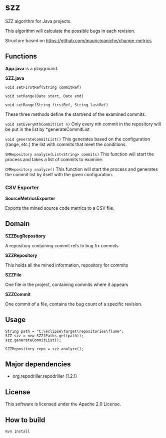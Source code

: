 # szz

SZZ algorithm for Java projects.

This algorithm will calculate the possible bugs in each revision.

Structure based on https://github.com/mauricioaniche/change-metrics

## Functions

**App.java** is a playground.

**SZZ.java**

`void setFirstRef(String commitRef)`

`void setRange(Date start, Date end)`

`void setRange(String firstRef, String lastRef)`

These three methods define the start/end of the examined commits.

`void setEveryNthCommit(int n)`
Only every nth commit in the repository will be put in the list by *generateCommitList

`void generateCommitList()`
This generates based on the configuration (range, etc.) the list with commits that meet the conditions.

`SMRepository analyze(List<String> commits)`
This function will start the process and takes a list of commits to examine.

`CMRepository analyze()`
This function will start the process and generates the commit list by itself with the given configuration.

### CSV Exporter

**SourceMetricsExporter**

Exports the mined source code metrics to a CSV file.

## Domain

**SZZBugRepository**

A repository containing commit refs to bug fix commits

**SZZRepository**

This holds all the mined information, repository for commits

**SZZFile**

One file in the project, containing commits where it appears

**SZZCommit**

One commit of a file, contains the bug count of a specific revision.

## Usage

	String path = "C:\eclipse\target\repositories\flume";
	SZZ szz = new SZZ(Paths.get(path));
	szz.generateCommitList();
        
	SZZRepository repo = szz.analyze();
    

## Major dependencies

* org.repodriller.repodriller (1.2.1)

## License

This software is licensed under the Apache 2.0 License.

## How to build

	mvn install